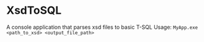 # XsdToSQL
A console application that parses xsd files to basic T-SQL
Usage: ```MyApp.exe <path_to_xsd> <output_file_path>```
